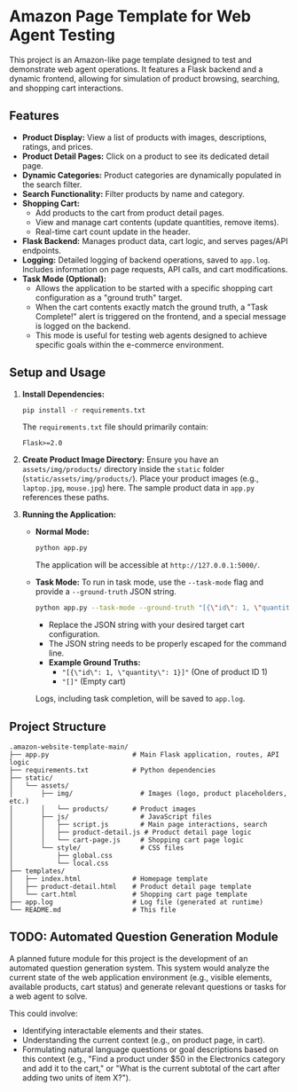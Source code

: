 # Amazon Page Template for Web Agent Testing

This project is an Amazon-like page template designed to test and demonstrate web agent operations. It features a Flask backend and a dynamic frontend, allowing for simulation of product browsing, searching, and shopping cart interactions.

## Features

*   **Product Display:** View a list of products with images, descriptions, ratings, and prices.
*   **Product Detail Pages:** Click on a product to see its dedicated detail page.
*   **Dynamic Categories:** Product categories are dynamically populated in the search filter.
*   **Search Functionality:** Filter products by name and category.
*   **Shopping Cart:**
    *   Add products to the cart from product detail pages.
    *   View and manage cart contents (update quantities, remove items).
    *   Real-time cart count update in the header.
*   **Flask Backend:** Manages product data, cart logic, and serves pages/API endpoints.
*   **Logging:** Detailed logging of backend operations, saved to `app.log`. Includes information on page requests, API calls, and cart modifications.
*   **Task Mode (Optional):**
    *   Allows the application to be started with a specific shopping cart configuration as a "ground truth" target.
    *   When the cart contents exactly match the ground truth, a "Task Complete!" alert is triggered on the frontend, and a special message is logged on the backend.
    *   This mode is useful for testing web agents designed to achieve specific goals within the e-commerce environment.

## Setup and Usage

1.  **Install Dependencies:**
    ```bash
    pip install -r requirements.txt
    ```
    The `requirements.txt` file should primarily contain:
    ```
    Flask>=2.0
    ```

2.  **Create Product Image Directory:**
    Ensure you have an `assets/img/products/` directory inside the `static` folder (`static/assets/img/products/`). Place your product images (e.g., `laptop.jpg`, `mouse.jpg`) here. The sample product data in `app.py` references these paths.

3.  **Running the Application:**

    *   **Normal Mode:**
        ```bash
        python app.py
        ```
        The application will be accessible at `http://127.0.0.1:5000/`.

    *   **Task Mode:**
        To run in task mode, use the `--task-mode` flag and provide a `--ground-truth` JSON string.
        ```bash
        python app.py --task-mode --ground-truth "[{\"id\": 1, \"quantity\": 2}, {\"id\": 3, \"quantity\": 1}]"
        ```
        *   Replace the JSON string with your desired target cart configuration.
        *   The JSON string needs to be properly escaped for the command line.
        *   **Example Ground Truths:**
            *   `"[{\"id\": 1, \"quantity\": 1}]"` (One of product ID 1)
            *   `"[]"` (Empty cart)

        Logs, including task completion, will be saved to `app.log`.

## Project Structure

```
.amazon-website-template-main/
├── app.py                     # Main Flask application, routes, API logic
├── requirements.txt           # Python dependencies
├── static/
│   └── assets/
│       ├── img/                 # Images (logo, product placeholders, etc.)
│       │   └── products/      # Product images
│       ├── js/                  # JavaScript files
│       │   ├── script.js        # Main page interactions, search
│       │   ├── product-detail.js # Product detail page logic
│       │   └── cart-page.js     # Shopping cart page logic
│       └── style/               # CSS files
│           ├── global.css
│           └── local.css
├── templates/
│   ├── index.html             # Homepage template
│   ├── product-detail.html    # Product detail page template
│   └── cart.html              # Shopping cart page template
├── app.log                    # Log file (generated at runtime)
└── README.md                  # This file
```

## TODO: Automated Question Generation Module

A planned future module for this project is the development of an automated question generation system. This system would analyze the current state of the web application environment (e.g., visible elements, available products, cart status) and generate relevant questions or tasks for a web agent to solve. 

This could involve:
*   Identifying interactable elements and their states.
*   Understanding the current context (e.g., on product page, in cart).
*   Formulating natural language questions or goal descriptions based on this context (e.g., "Find a product under $50 in the Electronics category and add it to the cart," or "What is the current subtotal of the cart after adding two units of item X?").


